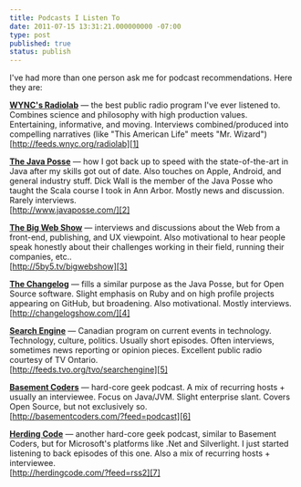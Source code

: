 ```yaml
---
title: Podcasts I Listen To
date: 2011-07-15 13:31:21.000000000 -07:00
type: post
published: true
status: publish
---
```

I've had more than one person ask me for podcast recommendations. Here they are:
<!--more-->

**[WYNC's Radiolab][1]** — the best public radio program I've ever listened to. Combines science and philosophy with high production values. Entertaining, informative, and moving. Interviews combined/produced into compelling narratives (like "This American Life" meets "Mr. Wizard")<br>
[http://feeds.wnyc.org/radiolab][1]

**[The Java Posse][2]** — how I got back up to speed with the state-of-the-art in Java after my skills got out of date. Also touches on Apple, Android, and general industry stuff. Dick Wall is the member of the Java Posse who taught the Scala course I took in Ann Arbor. Mostly news and discussion. Rarely interviews.<br>
[http://www.javaposse.com/][2]

**[The Big Web Show][3]** — interviews and discussions about the Web from a front-end, publishing, and UX viewpoint. Also motivational to hear people speak honestly about their challenges working in their field, running their companies, etc..<br>
[http://5by5.tv/bigwebshow][3]

**[The Changelog][4]** — fills a similar purpose as the Java Posse, but for Open Source software. Slight emphasis on Ruby and on high profile projects appearing on GitHub, but broadening. Also motivational. Mostly interviews.<br>
[http://changelogshow.com/][4]

**[Search Engine][5]** — Canadian program on current events in technology. Technology, culture, politics. Usually short episodes. Often interviews, sometimes news reporting or opinion pieces. Excellent public radio courtesy of TV Ontario.<br>
[http://feeds.tvo.org/tvo/searchengine][5]

**[Basement Coders][6]** — hard-core geek podcast. A mix of recurring hosts + usually an interviewee. Focus on Java/JVM. Slight enterprise slant. Covers Open Source, but not exclusively so.<br>
[http://basementcoders.com/?feed=podcast][6]

**[Herding Code][7]** — another hard-core geek podcast, similar to Basement Coders, but for Microsoft's platforms like .Net and Silverlight. I just started listening to back episodes of this one. Also a mix of recurring hosts + interviewee.<br>
[http://herdingcode.com/?feed=rss2][7]

[1]: http://feeds.wnyc.org/radiolab
[2]: http://www.javaposse.com/
[3]: http://5by5.tv/bigwebshow
[4]: http://changelogshow.com/
[5]: http://feeds.tvo.org/tvo/searchengine
[6]: http://basementcoders.com/
[7]: http://herdingcode.com/?feed=rss2
